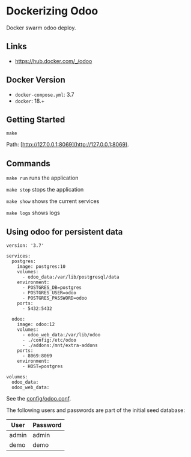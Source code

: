 # Dockerizing Odoo

Docker swarm odoo deploy.

## Links

- https://hub.docker.com/_/odoo

## Docker Version

- `docker-compose.yml`: 3.7
- `docker`: 18.+

## Getting Started

```
make
```

Path: [http://127.0.0.1:8069](http://127.0.0.1:8069).

## Commands

`make run` runs the application

`make stop` stops the application

`make show` shows the current services

`make logs` shows logs

## Using odoo for persistent data

```
version: '3.7'

services:
  postgres:
    image: postgres:10
    volumes:
      - odoo_data:/var/lib/postgresql/data
    environment:
      - POSTGRES_DB=postgres
      - POSTGRES_USER=odoo
      - POSTGRES_PASSWORD=odoo
    ports:
      - 5432:5432

  odoo:
    image: odoo:12
    volumes:
      - odoo_web_data:/var/lib/odoo
      - ./config:/etc/odoo
      - ./addons:/mnt/extra-addons
    ports:
      - 8069:8069
    environment:
      - HOST=postgres

volumes:
  odoo_data:
  odoo_web_data:
```

See the [config/odoo.conf](config/odoo.conf).

The following users and passwords are part of the initial seed database:

|User|Password|
|-|-|
|admin|admin|
|demo|demo|
